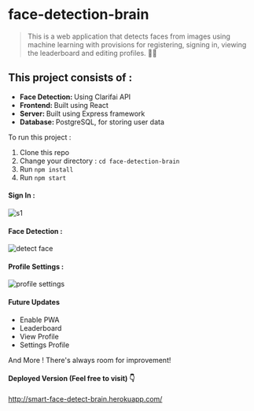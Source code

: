 # face-detection-brain
> This is a web application that detects faces from images using machine learning with
> provisions for registering, signing in, viewing the leaderboard and editing profiles. 🗽🙂

## This project consists of :
<ul>
<li><b>Face Detection: </b>Using Clarifai API</li>
<li><b>Frontend: </b>Built using React</li>
<li><b>Server: </b>Built using Express framework</li>
<li><b>Database: </b>PostgreSQL, for storing user data</li>
</ul>

To run this project :
1. Clone this repo
2. Change your directory : `cd face-detection-brain`
3. Run `npm install`
5. Run `npm start`

#### Sign In :
![s1](https://user-images.githubusercontent.com/58518192/72167737-ee863b80-33f5-11ea-8cf9-d46e3d19c721.png)

#### Face Detection :
![detect face](https://user-images.githubusercontent.com/58518192/72166923-59cf0e00-33f4-11ea-8f4c-7faca21d20da.png)

#### Profile Settings :
![profile settings](https://user-images.githubusercontent.com/58518192/72167028-9438ab00-33f4-11ea-8c72-c95bbf36b90e.png)


#### Future Updates
* Enable PWA
* Leaderboard
* View Profile
* Settings Profile

And More ! There's always room for improvement!

#### Deployed Version (Feel free to visit) 👇
http://smart-face-detect-brain.herokuapp.com/
